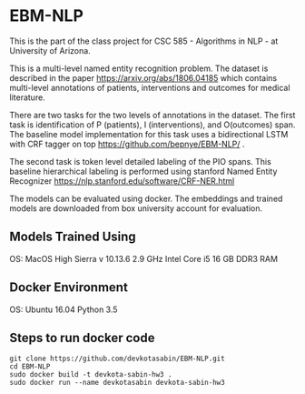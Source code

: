 # EBM-NLP

This is the part of the class project for CSC 585 - Algorithms in NLP - at University of Arizona.

This is a multi-level named entity recognition problem. The dataset is described in the paper https://arxiv.org/abs/1806.04185 which contains multi-level annotations of patients, interventions and outcomes for medical literature.

There are two tasks for the two levels of annotations in the dataset. The first task is identification of P (patients), I (interventions), and O(outcomes) span. The baseline model implementation for this task uses a bidirectional LSTM with CRF tagger on top https://github.com/bepnye/EBM-NLP/ . 

The second task is token level detailed labeling of the PIO spans. This baseline hierarchical labeling is performed using stanford Named Entity Recognizer https://nlp.stanford.edu/software/CRF-NER.html

The models can be evaluated using docker. The embeddings and trained models are downloaded from box university account for evaluation.



## Models Trained Using

OS: MacOS High Sierra v 10.13.6
2.9 GHz Intel Core i5
16 GB DDR3 RAM

## Docker Environment

OS: Ubuntu 16.04
Python 3.5

## Steps to run docker code

```
git clone https://github.com/devkotasabin/EBM-NLP.git
cd EBM-NLP
sudo docker build -t devkota-sabin-hw3 .
sudo docker run --name devkotasabin devkota-sabin-hw3
```

